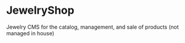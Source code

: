 # JewelryShop


Jewelry CMS for the catalog, management, and sale of products (not managed in house)
